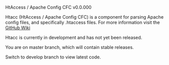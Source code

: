 HtAccess / Apache Config CFC v0.0.000

Htacc (HtAccess / Apache Config CFC) is a component for parsing Apache config files, 
and specifically .htaccess files. For more information visit the [GitHub Wiki](https://github.com/boughtonp/htacc/wiki)

Htacc is currently in development and has not yet been released.

You are on master branch, which will contain stable releases.

Switch to develop branch to view latest code.